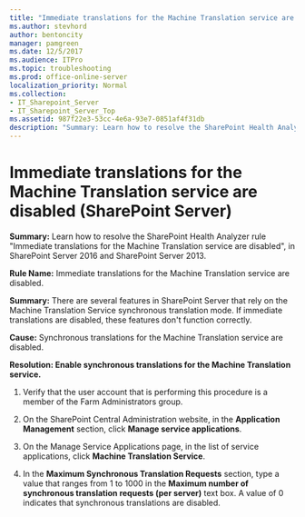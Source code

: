 ```yaml
---
title: "Immediate translations for the Machine Translation service are disabled (SharePoint Server)"
ms.author: stevhord
author: bentoncity
manager: pamgreen
ms.date: 12/5/2017
ms.audience: ITPro
ms.topic: troubleshooting
ms.prod: office-online-server
localization_priority: Normal
ms.collection:
- IT_Sharepoint_Server
- IT_Sharepoint_Server_Top
ms.assetid: 987f22e3-53cc-4e6a-93e7-0851af4f31db
description: "Summary: Learn how to resolve the SharePoint Health Analyzer ruleImmediate translations for the Machine Translation service are disabled, in SharePoint Server 2016 and SharePoint Server 2013."
---
```


# Immediate translations for the Machine Translation service are disabled (SharePoint Server)

 **Summary:** Learn how to resolve the SharePoint Health Analyzer rule "Immediate translations for the Machine Translation service are disabled", in SharePoint Server 2016 and SharePoint Server 2013. 
  
 **Rule Name:** Immediate translations for the Machine Translation service are disabled. 
  
 **Summary:** There are several features in SharePoint Server that rely on the Machine Translation Service synchronous translation mode. If immediate translations are disabled, these features don't function correctly. 
  
 **Cause:** Synchronous translations for the Machine Translation service are disabled. 
  
 **Resolution: Enable synchronous translations for the Machine Translation service.**
  
1. Verify that the user account that is performing this procedure is a member of the Farm Administrators group.
    
2. On the SharePoint Central Administration website, in the **Application Management** section, click **Manage service applications**.
    
3. On the Manage Service Applications page, in the list of service applications, click **Machine Translation Service**.
    
4. In the **Maximum Synchronous Translation Requests** section, type a value that ranges from 1 to 1000 in the **Maximum number of synchronous translation requests (per server)** text box. A value of 0 indicates that synchronous translations are disabled. 
    

